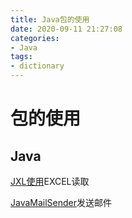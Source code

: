```yaml
---
title: Java包的使用
date: 2020-09-11 21:27:08
categories:
- Java
tags:
- dictionary
---
```


# 包的使用
## Java
[JXL使用](https://www.jianshu.com/p/7074af79feb5)EXCEL读取

[JavaMailSender](https://www.cnblogs.com/wxc-xiaohuang/p/9532631.html)发送邮件